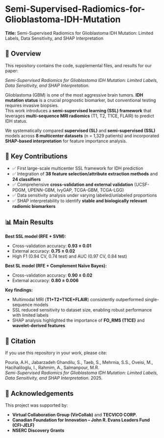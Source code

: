 # Semi-Supervised-Radiomics-for-Glioblastoma-IDH-Mutation

**Title:** Semi-Supervised Radiomics for Glioblastoma IDH Mutation: Limited Labels, Data Sensitivity, and SHAP Interpretation  


## 📖 Overview
This repository contains the code, supplemental files, and results for our paper:  

*Semi-Supervised Radiomics for Glioblastoma IDH Mutation: Limited Labels, Data Sensitivity, and SHAP Interpretation.*  

Glioblastoma (GBM) is one of the most aggressive brain tumors. **IDH mutation status** is a crucial prognostic biomarker, but conventional testing requires invasive biopsies.  
This work introduces a **semi-supervised learning (SSL) framework** that leverages **multi-sequence MRI radiomics** (T1, T2, T1CE, FLAIR) to predict IDH status.  

We systematically compared **supervised (SL)** and **semi-supervised (SSL)** models across **8 multicenter datasets** (n = 1,329 patients) and incorporated **SHAP-based interpretation** for feature importance analysis.  


## 🧪 Key Contributions
- ✅ First large-scale multicenter SSL framework for IDH prediction  
- ✅ Integration of **38 feature selection/attribute extraction methods** and **24 classifiers**  
- ✅ Comprehensive **cross-validation and external validation** (UCSF-PDGM, UPENN-GBM, IvyGAP, TCGA-GBM, TCGA-LGG)  
- ✅ Data sensitivity analysis under varying labeled/unlabeled proportions  
- ✅ SHAP interpretability to identify **stable and biologically relevant radiomic biomarkers**  


## 📊 Main Results

**Best SSL model (RFE + SVM):**
- Cross-validation accuracy: **0.93 ± 0.01**  
- External accuracy: **0.75 ± 0.02**  
- High F1 (0.94 CV, 0.74 test) and AUC (0.97 CV, 0.84 test)  

**Best SL model (RFE + Complement Naïve Bayes):**
- Cross-validation accuracy: **0.90 ± 0.02**  
- External accuracy: **0.80 ± 0.006**  

**Key findings:**
- Multimodal MRI (**T1+T2+T1CE+FLAIR**) consistently outperformed single-sequence models  
- SSL reduced sensitivity to dataset size, enabling robust performance with limited labels  
- SHAP analysis highlighted the importance of **FO_RMS (T1CE)** and **wavelet-derived features**  

## 📑 Citation
If you use this repository in your work, please cite:  

Pouria, A.H., Jabarzadeh Ghandilu, S., Taeb, S., Mehrnia, S.S., Oveisi, M., Hacihaliloglu, I., Rahmim, A., Salmanpour, M.R.  
*Semi-Supervised Radiomics for Glioblastoma IDH Mutation: Limited Labels, Data Sensitivity, and SHAP Interpretation.* 2025.  

## 🙏 Acknowledgements
This project was supported by:  
- **Virtual Collaboration Group (VirCollab)** and **TECVICO CORP.**  
- **Canadian Foundation for Innovation – John R. Evans Leaders Fund (CFI-JELF)**  
- **NSERC Discovery Grants**  

